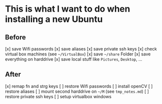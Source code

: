 This is what I want to do when installing a new Ubuntu
======================================================

Before
------

[x] save Wifi passwords
[x] save aliases
[x] save private ssh keys
[x] check virtual box machines (see `~/VirtualBox`)
[x] save `~/share` Folder
[x] save everything on harddrive
[x] save local stuff like `Pictures`, `Desktop`, ...

After
-----

[x] remap fn and strg keys
[ ] restore Wifi passwords
[ ] install openCV
[ ] restore aliases
[ ] mount second harddrive on `~/M` (see `tmp_notes.md`)
[ ] restore private ssh keys
[ ] setup virtualbox windows
